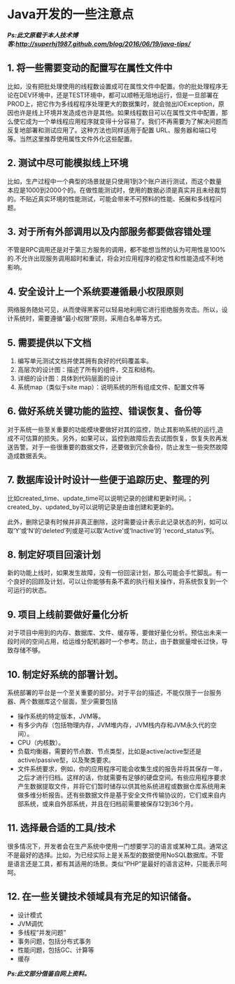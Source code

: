 # Java开发的一些注意点

***Ps:此文原载于本人技术博客:<http://superhj1987.github.com/blog/2016/06/19/java-tips/>***

## 1. 将一些需要变动的配置写在属性文件中

比如，没有把批处理使用的线程数设置成可在属性文件中配置。你的批处理程序无论在DEV环境中，还是TEST环境中，都可以顺畅无阻地运行，但是一旦部署在PROD上，把它作为多线程程序处理更大的数据集时，就会抛出IOException，原因也许是线上环境并发造成也许是其他。如果线程数目可以在属性文件中配置，那么使它成为一个单线程应用程序就变得十分容易了。我们不再需要为了解决问题而反复地部署和测试应用了。这种方法也同样适用于配置 URL、服务器和端口号等。当然这里推荐使用属性文件外化这些配置。

## 2. 测试中尽可能模拟线上环境

比如，生产过程中一个典型的场景就是只使用1到3个账户进行测试，而这个数量本应是1000到2000个的。在做性能测试时，使用的数据必须是真实并且未经裁剪的。不贴近真实环境的性能测试，可能会带来不可预料的性能、拓展和多线程问题。

## 3. 对于所有外部调用以及内部服务都要做容错处理

不管是RPC调用还是对于第三方服务的调用，都不能想当然的认为可用性是100%的.不允许出现服务调用超时和重试，将会对应用程序的稳定性和性能造成不利地影响。

## 4. 安全设计上一个系统要遵循最小权限原则

网络服务随处可见，从而使得黑客可以轻易地利用它进行拒绝服务攻击。所以，设计系统时，需要遵循“最小权限”原则，采用白名单等方式。

## 5. 需要提供以下文档

1. 编写单元测试文档并使其拥有良好的代码覆盖率。
2. 高层次的设计图：描述了所有的组件，交互和结构。
3. 详细的设计图：具体到代码层面的设计
4. 系统map（类似于site map）：说明系统的所有组成文件、配置文件等

## 6. 做好系统关键功能的监控、错误恢复、备份等

对于系统一些至关重要的功能模块要做好对其的监控，防止其影响系统的运行,造成不可估算的损失。另外，如果可以，监控到故障后去去试图恢复，恢复失败再发送告警。对于一些很重要的数据文件，还要做到冗余备份，防止发生一些突然故障造成数据丢失。

## 7. 数据库设计时设计一些便于追踪历史、整理的列

比如created_time、update_time可以说明记录的创建和更新时间。；created_by、updated_by可以说明记录是由谁创建和更新的。

此外，删除记录有时候并非真正删除，这时需要设计表示此记录状态的列，如可以取‘Y’或‘N’的‘deleted’列或是可以取‘Active’或‘Inactive’的 ‘record_status’列。

## 8. 制定好项目回滚计划

新的功能上线时，如果发生故障，没有一份回滚计划，那么可能会手忙脚乱。有一个良好的回顾及计划，可以让你能够有条不紊的执行相关操作，将系统恢复到一个可运行的状态。

## 9. 项目上线前要做好量化分析

对于项目中用到的内存、数据库、文件、缓存等，要做好量化分析。预估出未来一段时间的空间占用，给运维分配机器时一个参考。防止，由于数据量增长过快，导致存储不够。

## 10. 制定好系统的部署计划。

系统部署的平台是一个至关重要的部分。对于平台的描述，不能仅限于一台服务器、两个数据库这个层面，至少需要包括

- 操作系统的特定版本，JVM等。
- 有多少内存（包括物理内存，JVM堆内存，JVM栈内存和JVM永久代的空间）。
- CPU（内核数）。
- 负载均衡器，需要的节点数、节点类型，比如是active/active型还是active/passive型，以及聚类要求。
- 文件系统要求，例如，你的应用程序可能会收集生成的报告并将其保存一年，之后才进行归档。这样的话，你就需要有足够的硬盘空间。有些应用程序要求产生数据提取文件，并将它们暂时储存以供其他系统进程或数据仓库系统用来做多维分析报告。还有些数据文件是基于安全文件传输协议的，它们或来自内部系统，或来自外部系统，并且在归档前需要被保存12到36个月。

## 11. 选择最合适的工具/技术

很多情况下，开发者会在生产系统中使用一门想要学习的语言或某种工具。通常这不是最好的选择。比如，为已经实际上是关系型的数据使用NoSQL数据库。不管是语言还是工具，都有其适用的场景。类似“PHP”是最好的语言这种，只能表示呵呵。

## 12. 在一些关键技术领域具有充足的知识储备。

- 设计模式
- JVM调优
- 多线程“并发问题”
- 事务问题，包括分布式事务
- 性能问题，包括GC、计算等
- 缓存

***Ps:此文部分借鉴自网上资料。***